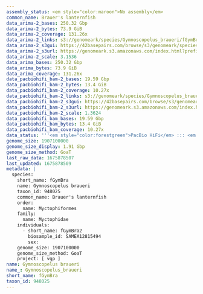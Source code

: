 ```yaml
---
assembly_status: <em style="color:maroon">No assembly</em>
common_name: Brauer's lanternfish
data_arima-2_bases: 250.32 Gbp
data_arima-2_bytes: 73.9 GiB
data_arima-2_coverage: 131.26x
data_arima-2_links: s3://genomeark/species/Gymnoscopelus_braueri/fGymBra2/genomic_data/arima/<br>
data_arima-2_s3gui: https://42basepairs.com/browse/s3/genomeark/species/Gymnoscopelus_braueri/fGymBra2/genomic_data/arima/
data_arima-2_s3url: https://genomeark.s3.amazonaws.com/index.html?prefix=species/Gymnoscopelus_braueri/fGymBra2/genomic_data/arima/
data_arima-2_scale: 3.1536
data_arima_bases: 250.32 Gbp
data_arima_bytes: 73.9 GiB
data_arima_coverage: 131.26x
data_pacbiohifi_bam-2_bases: 19.59 Gbp
data_pacbiohifi_bam-2_bytes: 13.4 GiB
data_pacbiohifi_bam-2_coverage: 10.27x
data_pacbiohifi_bam-2_links: s3://genomeark/species/Gymnoscopelus_braueri/fGymBra2/genomic_data/pacbio_hifi/<br>
data_pacbiohifi_bam-2_s3gui: https://42basepairs.com/browse/s3/genomeark/species/Gymnoscopelus_braueri/fGymBra2/genomic_data/pacbio_hifi/
data_pacbiohifi_bam-2_s3url: https://genomeark.s3.amazonaws.com/index.html?prefix=species/Gymnoscopelus_braueri/fGymBra2/genomic_data/pacbio_hifi/
data_pacbiohifi_bam-2_scale: 1.3624
data_pacbiohifi_bam_bases: 19.59 Gbp
data_pacbiohifi_bam_bytes: 13.4 GiB
data_pacbiohifi_bam_coverage: 10.27x
data_status: '''<em style="color:forestgreen">PacBio HiFi</em> ::: <em style="color:forestgreen">Arima</em>'''
genome_size: 1907100000
genome_size_display: 1.91 Gbp
genome_size_method: GoaT
last_raw_data: 1675878507
last_updated: 1675878509
metadata: |
  species:
    short_name: fGymBra
    name: Gymnoscopelus braueri
    taxon_id: 948025
    common_name: Brauer's lanternfish
    order:
      name: Myctophiformes
    family:
      name: Myctophidae
    individuals:
      - short_name: fGymBra2
        biosample_id: SAMEA12815494
        sex:
    genome_size: 1907100000
    genome_size_method: GoaT
    project: [ vgp ]
name: Gymnoscopelus braueri
name_: Gymnoscopelus_braueri
short_name: fGymBra
taxon_id: 948025
---
```

